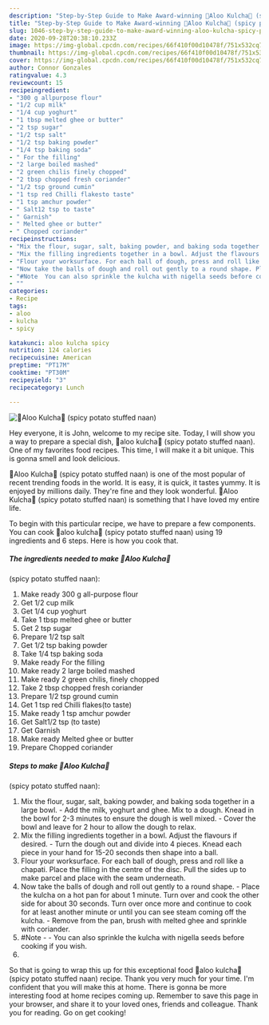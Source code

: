 ```yaml
---
description: "Step-by-Step Guide to Make Award-winning 🍛Aloo Kulcha🍛 (spicy potato stuffed naan)"
title: "Step-by-Step Guide to Make Award-winning 🍛Aloo Kulcha🍛 (spicy potato stuffed naan)"
slug: 1046-step-by-step-guide-to-make-award-winning-aloo-kulcha-spicy-potato-stuffed-naan
date: 2020-09-28T20:38:10.233Z
image: https://img-global.cpcdn.com/recipes/66f410f00d10478f/751x532cq70/🍛aloo-kulcha🍛-spicy-potato-stuffed-naan-recipe-main-photo.jpg
thumbnail: https://img-global.cpcdn.com/recipes/66f410f00d10478f/751x532cq70/🍛aloo-kulcha🍛-spicy-potato-stuffed-naan-recipe-main-photo.jpg
cover: https://img-global.cpcdn.com/recipes/66f410f00d10478f/751x532cq70/🍛aloo-kulcha🍛-spicy-potato-stuffed-naan-recipe-main-photo.jpg
author: Connor Gonzales
ratingvalue: 4.3
reviewcount: 15
recipeingredient:
- "300 g allpurpose flour"
- "1/2 cup milk"
- "1/4 cup yoghurt"
- "1 tbsp melted ghee or butter"
- "2 tsp sugar"
- "1/2 tsp salt"
- "1/2 tsp baking powder"
- "1/4 tsp baking soda"
- " For the filling"
- "2 large boiled mashed"
- "2 green chilis finely chopped"
- "2 tbsp chopped fresh coriander"
- "1/2 tsp ground cumin"
- "1 tsp red Chilli flakesto taste"
- "1 tsp amchur powder"
- " Salt12 tsp to taste"
- " Garnish"
- " Melted ghee or butter"
- " Chopped coriander"
recipeinstructions:
- "Mix the flour, sugar, salt, baking powder, and baking soda together in a large bowl. Add the milk, yoghurt and ghee. Mix to a dough. Knead in the bowl for 2-3 minutes to ensure the dough is well mixed. Cover the bowl and leave for 2 hour to allow the dough to relax."
- "Mix the filling ingredients together in a bowl. Adjust the flavours if desired. Turn the dough out and divide into 4 pieces. Knead each piece in your hand for 15-20 seconds then shape into a ball."
- "Flour your worksurface. For each ball of dough, press and roll like a chapati. Place the filling in the centre of the disc. Pull the sides up to make parcel and place with the seam underneath."
- "Now take the balls of dough and roll out gently to a round shape. Place the kulcha on a hot pan for about 1 minute. Turn over and cook the other side for about 30 seconds. Turn over once more and continue to cook for at least another minute or until you can see steam coming off the kulcha. Remove from the pan, brush with melted ghee and sprinkle with coriander."
- "#Note  You can also sprinkle the kulcha with nigella seeds before cooking if you wish."
- ""
categories:
- Recipe
tags:
- aloo
- kulcha
- spicy

katakunci: aloo kulcha spicy 
nutrition: 124 calories
recipecuisine: American
preptime: "PT17M"
cooktime: "PT30M"
recipeyield: "3"
recipecategory: Lunch

---
```



![🍛Aloo Kulcha🍛
(spicy potato stuffed naan)](https://img-global.cpcdn.com/recipes/66f410f00d10478f/751x532cq70/🍛aloo-kulcha🍛-spicy-potato-stuffed-naan-recipe-main-photo.jpg)

Hey everyone, it is John, welcome to my recipe site. Today, I will show you a way to prepare a special dish, 🍛aloo kulcha🍛
(spicy potato stuffed naan). One of my favorites food recipes. This time, I will make it a bit unique. This is gonna smell and look delicious.



🍛Aloo Kulcha🍛
(spicy potato stuffed naan) is one of the most popular of recent trending foods in the world. It is easy, it is quick, it tastes yummy. It is enjoyed by millions daily. They're fine and they look wonderful. 🍛Aloo Kulcha🍛
(spicy potato stuffed naan) is something that I have loved my entire life.


To begin with this particular recipe, we have to prepare a few components. You can cook 🍛aloo kulcha🍛
(spicy potato stuffed naan) using 19 ingredients and 6 steps. Here is how you cook that.

<!--inarticleads1-->

##### The ingredients needed to make 🍛Aloo Kulcha🍛
(spicy potato stuffed naan):

1. Make ready 300 g all-purpose flour
1. Get 1/2 cup milk
1. Get 1/4 cup yoghurt
1. Take 1 tbsp melted ghee or butter
1. Get 2 tsp sugar
1. Prepare 1/2 tsp salt
1. Get 1/2 tsp baking powder
1. Take 1/4 tsp baking soda
1. Make ready  For the filling
1. Make ready 2 large boiled mashed
1. Make ready 2 green chilis, finely chopped
1. Take 2 tbsp chopped fresh coriander
1. Prepare 1/2 tsp ground cumin
1. Get 1 tsp red Chilli flakes(to taste)
1. Make ready 1 tsp amchur powder
1. Get  Salt1/2 tsp (to taste)
1. Get  Garnish
1. Make ready  Melted ghee or butter
1. Prepare  Chopped coriander




<!--inarticleads2-->

##### Steps to make 🍛Aloo Kulcha🍛
(spicy potato stuffed naan):

1. Mix the flour, sugar, salt, baking powder, and baking soda together in a large bowl. - Add the milk, yoghurt and ghee. Mix to a dough. Knead in the bowl for 2-3 minutes to ensure the dough is well mixed. - Cover the bowl and leave for 2 hour to allow the dough to relax.
1. Mix the filling ingredients together in a bowl. Adjust the flavours if desired. - Turn the dough out and divide into 4 pieces. Knead each piece in your hand for 15-20 seconds then shape into a ball.
1. Flour your worksurface. For each ball of dough, press and roll like a chapati. Place the filling in the centre of the disc. Pull the sides up to make parcel and place with the seam underneath.
1. Now take the balls of dough and roll out gently to a round shape. - Place the kulcha on a hot pan for about 1 minute. Turn over and cook the other side for about 30 seconds. Turn over once more and continue to cook for at least another minute or until you can see steam coming off the kulcha. - Remove from the pan, brush with melted ghee and sprinkle with coriander.
1. #Note -  - You can also sprinkle the kulcha with nigella seeds before cooking if you wish.
1. 




So that is going to wrap this up for this exceptional food 🍛aloo kulcha🍛
(spicy potato stuffed naan) recipe. Thank you very much for your time. I'm confident that you will make this at home. There is gonna be more interesting food at home recipes coming up. Remember to save this page in your browser, and share it to your loved ones, friends and colleague. Thank you for reading. Go on get cooking!
